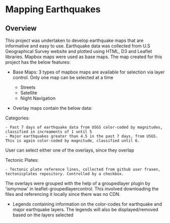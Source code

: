 # Mapping Earthquakes

## Overview

This project was undertaken to develop earthquake maps that are informative and easy to use. Earthquake data was collected from U.S Geographical Survey website and plotted using HTML, D3 and Leaflet libraries. Mapbox maps were used as base maps. The map created for this project has the below features:

- Base Maps: 3 types of mapbox maps are available for selection via layer control. Only one map can be selected at a time
    - Streets
    - Satellite
    - Night Navigation

- Overlay maps contain the below data:

Categories:

    - Past 7 days of earthquake data from USGS color-coded by magnitudes, classified in increaments of 1 until 5
    - Major earthquakes greater than 4.5 in the past 7 days, from USGS. This is again color-coded by magnitude, classified until 6. 
    
User can select either one of the overlays, since they overlap

Tectonic Plates:

    - Tectonic plate reference lines, collected from github user fraxen, tectonicplates repository. Controlled by a checkbox.

The overlays were grouped with the help of a groupedlayer plugin by 'ismyrnow' in leaflet-groupedlayercontrol. This involved downloading the files and referencing it locally since there was no CDN.     

- Legends containing information on the color-codes for earthquake and major earthquake layers. The legends will also be displayed/removed based on the layers selected
